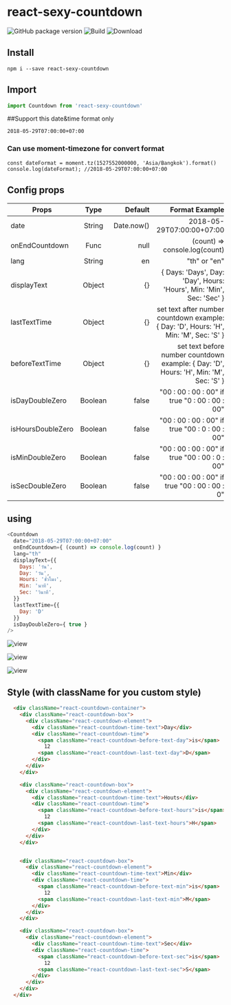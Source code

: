 # react-sexy-countdown

![GitHub package version](https://img.shields.io/github/package-json/v/thisjj/react-sexy-countdown.svg)
![Build](https://api.travis-ci.org/thisJJ/react-sexy-countdown.svg?branch=master "Build")
![Download](https://img.shields.io/npm/dt/react-sexy-countdown.svg "Download")


## Install
```
npm i --save react-sexy-countdown

```


## Import
```javascript
import Countdown from 'react-sexy-countdown'

```

##Support this date&time format only
```
2018-05-29T07:00:00+07:00
```
### Can use moment-timezone for convert format
```
const dateFormat = moment.tz(1527552000000, 'Asia/Bangkok').format() 
console.log(dateFormat); //2018-05-29T07:00:00+07:00
```

## Config props
| Props        | Type         | Default  | Format Example |
| ------------- |:-------------:| --------------------:| -----------------:|
| date      | String | Date.now() | 2018-05-29T07:00:00+07:00 |
| onEndCountdown | Func | null | (count) => console.log(count) |
| lang | String | en | "th" or "en" |
| displayText | Object | {} | { Days: 'Days', Day: 'Day', Hours: 'Hours', Min: 'Min', Sec: 'Sec' } |
| lastTextTime | Object | {} | set text after number countdown example: { Day: 'D', Hours: 'H', Min: 'M', Sec: 'S' } |
| beforeTextTime | Object | {} | set text before number countdown example:  { Day: 'D', Hours: 'H', Min: 'M', Sec: 'S' } |
|isDayDoubleZero|Boolean| false| "00 : 00 : 00 : 00" if true "0 : 00 : 00 : 00" |
|isHoursDoubleZero|Boolean| false| "00 : 00 : 00 : 00" if true "00 : 0 : 00 : 00"|
|isMinDoubleZero|Boolean| false| "00 : 00 : 00 : 00" if true "00 : 00 : 0 : 00"|
|isSecDoubleZero|Boolean| false| "00 : 00 : 00 : 00" if true "00 : 00 : 00 : 0"|

## using
```javascript
<Countdown
  date="2018-05-29T07:00:00+07:00"
  onEndCountdown={ (count) => console.log(count) }
  lang="th"
  displayText={{
    Days: 'วัน',
    Day: 'วัน',
    Hours: 'ชั่วโมง',
    Min: 'นาที',
    Sec: 'วินาที',
  }}
  lastTextTime={{
    Day: 'D'
  }}
  isDayDoubleZero={ true }
/>
```

![view](https://thisjj.github.io/react-sexy-countdown/static/1.png "View 1")

![view](https://thisjj.github.io/react-sexy-countdown/static/2.png "View 2")

![view](https://thisjj.github.io/react-sexy-countdown/static/3.png "View 3")

## Style (with className for you custom style)
```html
  <div className="react-countdown-container">
    <div className="react-countdown-box">
      <div className="react-countdown-element">
        <div className="react-countdown-time-text">Day</div>
        <div className="react-countdown-time">
          <span className="react-countdown-before-text-day">is</span>
            12 
          <span className="react-countdown-last-text-day">D</span>
        </div>
      </div>
    </div>

    <div className="react-countdown-box">
      <div className="react-countdown-element">
        <div className="react-countdown-time-text">Houts</div>
        <div className="react-countdown-time">
          <span className="react-countdown-before-text-hours">is</span>
            12 
          <span className="react-countdown-last-text-hours">H</span>
        </div>
      </div>
    </div>


    <div className="react-countdown-box">
      <div className="react-countdown-element">
        <div className="react-countdown-time-text">Min</div>
        <div className="react-countdown-time">
          <span className="react-countdown-before-text-min">is</span>
            12 
          <span className="react-countdown-last-text-min">M</span>
        </div>
      </div>
    </div>

    <div className="react-countdown-box">
      <div className="react-countdown-element">
        <div className="react-countdown-time-text">Sec</div>
        <div className="react-countdown-time">
          <span className="react-countdown-before-text-sec">is</span>
            12 
          <span className="react-countdown-last-text-sec">S</span>
        </div>
      </div>
    </div>
  </div>
```
